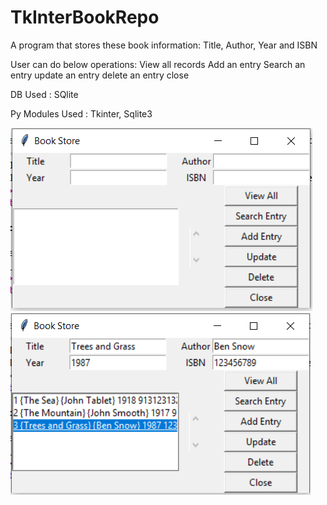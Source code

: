 # TkInterBookRepo

A program that stores these book information:
    Title, Author,
    Year and ISBN
    
User can do below operations:
    View all records
    Add an entry
    Search an entry
    update an entry
    delete an entry
    close
    
 DB Used : SQlite
 
 Py Modules Used : Tkinter, Sqlite3
 
 ![App Image](/img1.PNG)
 ![App Image](/img2.PNG)
